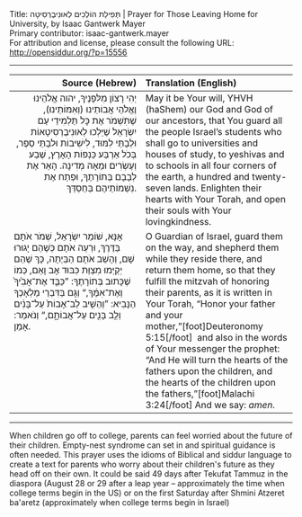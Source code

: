 <html>
<head></head>
<body>
Title: תְּפִילַת הוֹלְכִים לְאוּנִיבֶרְסִיטָה | Prayer for Those Leaving Home for University, by Isaac Gantwerk Mayer<br />
Primary contributor: isaac-gantwerk.mayer<br />
For attribution and license, please consult the following URL: <a href="http://opensiddur.org/?p=15556">http://opensiddur.org/?p=15556</a>
<p />
<hr />

<table style="margin-left: auto;margin-right: auto;" class="draggable">
<thead><tr><th id="x" style="text-align: right;">Source (Hebrew)</th><th style="text-align: left;">Translation (English)</th></tr></thead>
<tbody>
<tr><td style="vertical-align:top;" width="46%">
<div class="liturgy" style="text-align: right;"><span lang="he">
יְהִי רָצוֹן מִלּפָנֶיךָ, 
יהוה אֱלֹהֵינוּ וֶאֱלֹהַי אֲבוֹתֵינוּ (וְאִמּוֹתֵינוּ), 
שֶׁתִּשְׁמֹר אֶת כׇּל תַּלְמִידֵי עַם יִשְׂרָאֵל 
שֶׁיֵּלְכוּ לְאוּנִיבֶרְסִיטָאוֹת וּלְבָתֵּי לִמּוּד, 
לִישִׁיבוֹת וּלבָתֵּי סֵפֶר, 
בְּכֹל אַרְבַּע כַּנְפוֹת הָאָרֶץ, 
שֶׁבַע וְעֶשְׂרִים וּמֵאָה מְדִינָה. 
הָאֵר אֶת לְבָבָם בְּתוֹרָתֶךָ, 
וּפְתַח אֶת נִשְׁמוֹתֵיהֶם בְּחַסְדֵּךְ. 
</span></div></td>

<td style="vertical-align:top;" width="53%"><div class="english">
May it be Your will, 
YHVH (haShem) our God and God of our ancestors,
that You guard all the people Israel’s students 
who shall go to universities and houses of study, 
to yeshivas and to schools 
in all four corners of the earth, 
a hundred and twenty-seven lands. 
Enlighten their hearts with Your Torah, 
and open their souls with Your lovingkindness. 
</div></td></tr>


<tr><td style="vertical-align:top;" width="46%">
<div class="liturgy"><span lang="he">
אָנָּא, שׁוֹמֵר יִשְׂרָאֵל, 
שְׁמֹר אֹתָם בַּדֶּרֶךְ, 
וּרְעֵה אֹתָם כְּשֶׁהֵם יָגוּרוּ שָׁם, 
וְהָשֵׁב אֹתָם הַבַּיְתָה, 
כָּךְ שֶׁהֵם יְקַיְּמוּ מִצְוַּת כִּבּוּד אָב וָאֵם, 
כְּמוֹ שֶׁכָּתוּב בְּתוֹרָתֶךָ: 
”כַּבֵּ֤ד אֶת־אָבִ֙יךָ֙ וְאֶת־אִמֶּ֔ךָ,“ 
וְגָּם בְּדִּבְרֵי מַלְאָכְךָ הַנָּבִיא: 
”וְהֵשִׁ֤יב לֵב־אָבוֹת֙ עַל־בָּנִ֔ים 
וְלֵ֥ב בָּנִ֖ים עַל־אֲבוֹתָ֑ם,“ 
וְנֹאמַר: אָמֵן.
</span></div></td>

<td style="vertical-align:top;" width="53%"><div class="english">
O Guardian of Israel, 
guard them on the way, 
and shepherd them while they reside there, 
and return them home, 
so that they fulfill the mitzvah of honoring their parents, 
as it is written in Your Torah, 
“Honor your father and your mother,”[foot]Deuteronomy 5:15[/foot]&nbsp;
and also in the words of Your messenger the prophet: 
“And He will turn the hearts of the fathers upon the children, 
and the hearts of the children upon the fathers,”[foot]Malachi 3:24[/foot] 
And we say: <em>amen</em>.
</div></td>
</tr>
</tbody></table>

<hr />

When children go off to college, parents can feel worried about the future of their children. Empty-nest syndrome can set in and spiritual guidance is often needed. This prayer uses the idioms of Biblical and siddur language to create a text for parents who worry about their children's future as they head off on their own. It could be said 49 days after Tekufat Tammuz in the diaspora (August 28 or 29 after a leap year – approximately the time when college terms begin in the US) or on the first Saturday after Shmini Atzeret ba'aretz (approximately when college terms begin in Israel)
</body>
</html>
